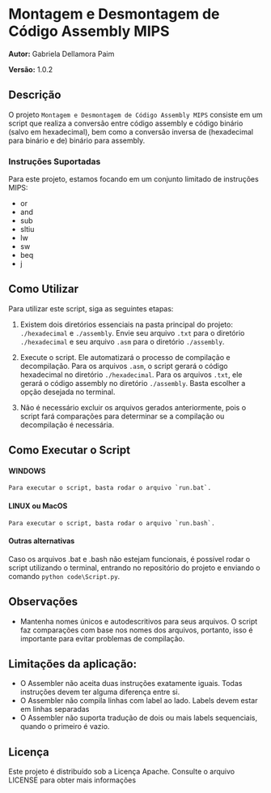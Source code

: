 # Montagem e Desmontagem de Código Assembly MIPS
**Autor:** Gabriela Dellamora Paim

**Versão:** 1.0.2

## Descrição
O projeto `Montagem e Desmontagem de Código Assembly MIPS` consiste em um script que realiza a conversão entre código assembly e código binário (salvo em hexadecimal), bem como a conversão inversa de (hexadecimal para binário e de) binário para assembly.

### Instruções Suportadas
Para este projeto, estamos focando em um conjunto limitado de instruções MIPS:

- or
- and
- sub
- sltiu
- lw
- sw
- beq
- j

## Como Utilizar
Para utilizar este script, siga as seguintes etapas:

1. Existem dois diretórios essenciais na pasta principal do projeto: `./hexadecimal` e `./assembly`. Envie seu arquivo `.txt` para o diretório `./hexadecimal` e seu arquivo `.asm` para o diretório `./assembly`.

2. Execute o script. Ele automatizará o processo de compilação e decompilação. Para os arquivos `.asm`, o script gerará o código hexadecimal no diretório `./hexadecimal`. Para os arquivos `.txt`, ele gerará o código assembly no diretório `./assembly`. Basta escolher a opção desejada no terminal.

3. Não é necessário excluir os arquivos gerados anteriormente, pois o script fará comparações para determinar se a compilação ou decompilação é necessária.

## Como Executar o Script

#### WINDOWS
    Para executar o script, basta rodar o arquivo `run.bat`.

#### LINUX ou MacOS
    Para executar o script, basta rodar o arquivo `run.bash`.

#### Outras alternativas
Caso os arquivos .bat e .bash não estejam funcionais, é possível rodar o script utilizando o terminal, entrando no repositório do projeto e enviando o comando `python code\Script.py`.


## Observações
- Mantenha nomes únicos e autodescritivos para seus arquivos. O script faz comparações com base nos nomes dos arquivos, portanto, isso é importante para evitar problemas de compilação.

## Limitações da aplicação:
- O Assembler não aceita duas instruções exatamente iguais. Todas instruções devem ter alguma diferença entre si.
- O Assembler não compila linhas com label ao lado. Labels devem estar em linhas separadas
- O Assembler não suporta tradução de dois ou mais labels sequenciais, quando o primeiro é vazio.

## Licença
Este projeto é distribuído sob a Licença Apache. Consulte o arquivo LICENSE para obter mais informações
